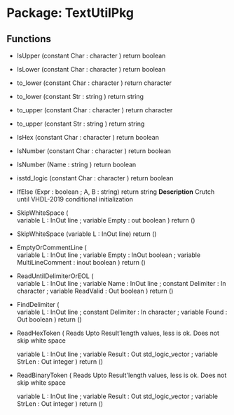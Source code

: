 # Package: TextUtilPkg
## Functions
- IsUpper <font id="function_arguments">(constant Char : character )</font> <font id="function_return">return boolean</font>
- IsLower <font id="function_arguments">(constant Char : character )</font> <font id="function_return">return boolean</font>
- to_lower <font id="function_arguments">(constant Char : character )</font> <font id="function_return">return character</font>
- to_lower <font id="function_arguments">(constant Str : string )</font> <font id="function_return">return string</font>
- to_upper <font id="function_arguments">(constant Char : character )</font> <font id="function_return">return character</font>
- to_upper <font id="function_arguments">(constant Str : string )</font> <font id="function_return">return string</font>
- IsHex <font id="function_arguments">(constant Char : character )</font> <font id="function_return">return boolean</font>
- IsNumber <font id="function_arguments">(constant Char : character )</font> <font id="function_return">return boolean</font>
- IsNumber <font id="function_arguments">(Name : string )</font> <font id="function_return">return boolean</font>
- isstd_logic <font id="function_arguments">(constant Char : character )</font> <font id="function_return">return boolean</font>
- IfElse <font id="function_arguments">(Expr : boolean ; A, B : string)</font> <font id="function_return">return string</font>
**Description**
Crutch until VHDL-2019 conditional initialization
- SkipWhiteSpace <font id="function_arguments">(  
    variable L     : InOut line ;
    variable Empty : out   boolean
  )</font> <font id="function_return">return ()</font>
- SkipWhiteSpace <font id="function_arguments">(variable L : InOut line)</font> <font id="function_return">return ()</font>
- EmptyOrCommentLine <font id="function_arguments">(  
    variable L                : InOut  line ;
    variable Empty            : InOut  boolean ;
    variable MultiLineComment : inout  boolean 
  )</font> <font id="function_return">return ()</font>
- ReadUntilDelimiterOrEOL <font id="function_arguments">(  
    variable L         : InOut line ; 
    variable Name      : InOut line ; 
    constant Delimiter : In    character ;
    variable ReadValid : Out   boolean 
  )</font> <font id="function_return">return ()</font>
- FindDelimiter <font id="function_arguments">(  
    variable L                : InOut line ; 
    constant Delimiter        : In    character ;
    variable Found            : Out   boolean 
  )</font> <font id="function_return">return ()</font>
- ReadHexToken <font id="function_arguments">(   Reads Upto Result'length values, less is ok.
   Does not skip white space
  
    variable L      : InOut line ;
    variable Result : Out   std_logic_vector ;
    variable StrLen : Out   integer 
  )</font> <font id="function_return">return ()</font>
- ReadBinaryToken <font id="function_arguments">(   Reads Upto Result'length values, less is ok.
   Does not skip white space
  
    variable L      : InOut line ;
    variable Result : Out   std_logic_vector ;
    variable StrLen : Out   integer 
  )</font> <font id="function_return">return ()</font>
